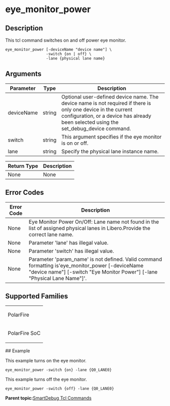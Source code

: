 # eye\_monitor\_power

## Description

This tcl command switches on and off power eye monitor.

```
eye_monitor_power [-deviceName "device name"] \
                  -switch {on | off} \
                  -lane {physical lane name}
```

## Arguments

|Parameter|Type|Description|
|---------|----|-----------|
|deviceName|string​|Optional user-defined device name. The device name is not required if there is only one device in the current configuration, or a device has already been selected using the set\_debug\_device command.|
|switch|string|This argument specifies if the eye monitor is on or off.|
|lane|string|Specify the physical lane instance name.|

|Return Type|Description|
|-----------|-----------|
|None|None|

## Error Codes

|Error Code|Description|
|----------|-----------|
|None|Eye Monitor Power On/Off: Lane name not found in the list of assigned physical lanes in Libero.Provide the correct lane name.|
|None|Parameter 'lane' has illegal value.|
|None|Parameter 'switch' has illegal value.|
|None|Parameter 'param\_name' is not defined. Valid command formatting is'eye\_monitor\_power \[-deviceName "device name"\] \[-switch "Eye Monitor Power"\] \[-lane "Physical Lane Name"\]'.|

## Supported Families

<table id="GUID-9386BFC9-3905-4996-A200-80858383B3E1"><tbody><tr><td>

PolarFire

</td></tr><tr><td>

PolarFire SoC

</td></tr></tbody>
</table>## Example

This example turns on the eye monitor.

```
eye_monitor_power -switch {on} -lane {Q0_LANE0}
```

This example turns off the eye monitor.

```
eye_monitor_power -switch {off} -lane {Q0_LANE0}
```

**Parent topic:**[SmartDebug Tcl Commands](GUID-5F0515FB-DC45-4C39-86E5-8B7DC659F010.md)

